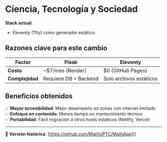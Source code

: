 # Ciencia, Tecnología y Sociedad  

**Stack actual**:  
- Eleventy (11ty) como generador estático  


## Razones clave para este cambio  
| Factor           | Flask               | Eleventy            |  
|------------------|---------------------|---------------------|  
| **Costo**        | ~$7/mes (Render)    | $0 (GitHub Pages)   |  
| **Complejidad**  | Requiere DB + Backend | Solo archivos estáticos |  

## Beneficios obtenidos  
✅ **Mayor accesibilidad**: Mejor desempeño en zonas con internet limitado  
✅ **Enfoque en contenido**: Menos tiempo en mantenimiento técnico  
✅ **Portabilidad**: Fácil migración a otros hosts estáticos (Netlify, Vercel)  

---

🔗 **Versión histórica**: [https://github.com/MathUPTC/MathApp]()  
